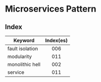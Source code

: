 # Microservices Pattern

## Index

| Keyword         | Index(es) |
| --------------- | :-------: |
| fault isolation |    006    |
| modularity      |    011    |
| monolithic hell |    002    |
| service         |    011    |

